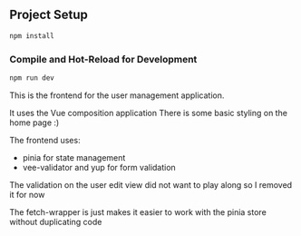 ## Project Setup

```sh
npm install
```

### Compile and Hot-Reload for Development

```sh
npm run dev
```

This is the frontend for the user management application.

It uses the Vue composition application
There is some basic styling on the home page :)

The frontend uses:
- pinia for state management
- vee-validator and yup for form validation

The validation on the user edit view did not want to play along so I removed it for now

The fetch-wrapper is just makes it easier to work with the pinia store without duplicating code